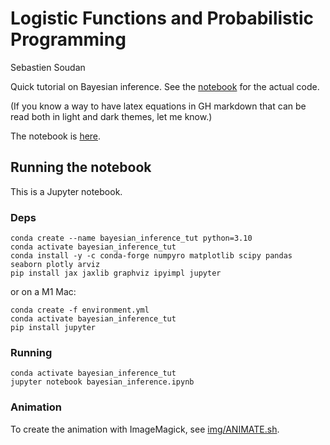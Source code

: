 # Logistic Functions and Probabilistic Programming

Sebastien Soudan

Quick tutorial on Bayesian inference. See the [notebook](bayesian_inference.ipynb) for the actual code.

(If you know a way to have latex equations in GH markdown that can be read both in light and dark themes, let me know.)

The notebook is [here](bayesian_inference.ipynb).

## Running the notebook

This is a Jupyter notebook.  

### Deps

    conda create --name bayesian_inference_tut python=3.10
    conda activate bayesian_inference_tut 
    conda install -y -c conda-forge numpyro matplotlib scipy pandas seaborn plotly arviz 
    pip install jax jaxlib graphviz ipyimpl jupyter

or on a M1 Mac:

    conda create -f environment.yml
    conda activate bayesian_inference_tut
    pip install jupyter

### Running 

    conda activate bayesian_inference_tut
    jupyter notebook bayesian_inference.ipynb

### Animation

To create the animation with ImageMagick, see [img/ANIMATE.sh](img/ANIMATE.sh).
